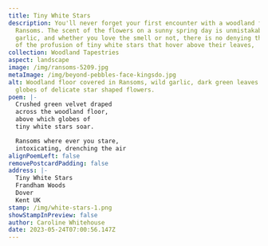 ```yaml
---
title: Tiny White Stars
description: You'll never forget your first encounter with a woodland full of
  Ransoms. The scent of the flowers on a sunny spring day is unmistakably
  garlic, and whether you love the smell or not, there is no denying the beauty
  of the profusion of tiny white stars that hover above their leaves,
collection: Woodland Tapestries
aspect: landscape
image: /img/ransoms-5209.jpg
metaImage: /img/beyond-pebbles-face-kingsdo.jpg
alt: Woodland floor covered in Ransoms, wild garlic, dark green leaves and
  globes of delicate star shaped flowers.
poem: |-
  Crushed green velvet draped 
  across the woodland floor,
  above which globes of 
  tiny white stars soar.

  Ransoms where ever you stare, 
  intoxicating, drenching the air
alignPoemLeft: false
removePostcardPadding: false
address: |-
  Tiny White Stars
  Frandham Woods
  Dover
  Kent UK
stamp: /img/white-stars-1.png
showStampInPreview: false
author: Caroline Whitehouse
date: 2023-05-24T07:00:56.147Z
---
```

